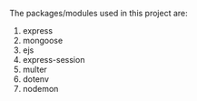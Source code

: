 The packages/modules used in this project are:
1. express
2. mongoose
3. ejs
4. express-session
5. multer
6. dotenv
7. nodemon